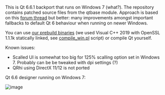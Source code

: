 This is Qt 6.6.1 backport that runs on Windows 7 (what?). The repository contains patched source files from the qtbase module. 
Approach is based on this [forum thread](https://forum.qt.io/topic/133002/qt-creator-6-0-1-and-qt-6-2-2-running-on-windows-7/60) but better: many improvements amongst important fallbacks to default Qt 6 behaviour when running on newer Windows.

You can use [our prebuild binaries](https://github.com/crystalidea/qt6windows7/releases) (we used Visual C++ 2019 with OpenSSL 1.1.1k statically linked, see [compile_win.pl](https://github.com/crystalidea/qt-build-tools/tree/master/6.6.1) script) or compile Qt yourself.

Known issues:

- Scalled UI is somewhat too big for 125% scalling option set in Windows 7. Probably can be be tweaked with dpi settings (?)
- QRhi using DirectX 11/12 is not ported

Qt 6.6 designer running on Windows 7:

![image](https://github.com/crystalidea/qt6windows7/assets/2600624/4c5ad13f-db6e-4684-8184-9615e4e55461)
